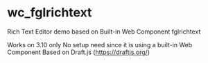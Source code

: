# wc_fglrichtext
Rich Text Editor demo based on Built-in Web Component fglrichtext

Works on 3.10 only
No setup need since it is using a built-in Web Component
Based on Draft.js (https://draftjs.org/)
